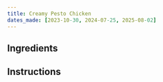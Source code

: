 ```yaml
---
title: Creamy Pesto Chicken
dates_made: [2023-10-30, 2024-07-25, 2025-08-02]
---
```


## Ingredients

## Instructions
